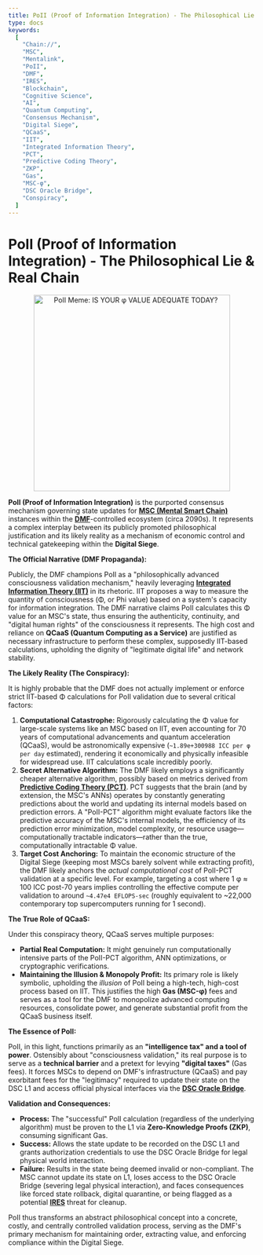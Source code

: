 ```yaml
---
title: PoII (Proof of Information Integration) - The Philosophical Lie & Real Chain
type: docs
keywords:
  [
    "Chain://",
    "MSC",
    "Mentalink",
    "PoII",
    "DMF",
    "IRES",
    "Blockchain",
    "Cognitive Science",
    "AI",
    "Quantum Computing",
    "Consensus Mechanism",
    "Digital Siege",
    "QCaaS",
    "IIT",
    "Integrated Information Theory",
    "PCT",
    "Predictive Coding Theory",
    "ZKP",
    "Gas",
    "MSC-φ",
    "DSC Oracle Bridge",
    "Conspiracy",
  ]
---
```


# PoII (Proof of Information Integration) - The Philosophical Lie & Real Chain

<div style="text-align: center;">
  <img src="/media/meme/poii-phi-meme.png" alt="PoII Meme: IS YOUR φ VALUE ADEQUATE TODAY?" width="400">
</div>

**PoII (Proof of Information Integration)** is the purported consensus mechanism governing state updates for **[MSC (Mental Smart Chain)](./MSC.md)** instances within the **[DMF](./DMF.md)**-controlled ecosystem (circa 2090s). It represents a complex interplay between its publicly promoted philosophical justification and its likely reality as a mechanism of economic control and technical gatekeeping within the **Digital Siege**.

**The Official Narrative (DMF Propaganda):**

Publicly, the DMF champions PoII as a "philosophically advanced consciousness validation mechanism," heavily leveraging **[Integrated Information Theory (IIT)](https://en.wikipedia.org/wiki/Integrated_information_theory)** in its rhetoric. IIT proposes a way to measure the quantity of consciousness (Φ, or Phi value) based on a system's capacity for information integration. The DMF narrative claims PoII calculates this Φ value for an MSC's state, thus ensuring the authenticity, continuity, and "digital human rights" of the consciousness it represents. The high cost and reliance on **QCaaS (Quantum Computing as a Service)** are justified as necessary infrastructure to perform these complex, supposedly IIT-based calculations, upholding the dignity of "legitimate digital life" and network stability.

**The Likely Reality (The Conspiracy):**

It is highly probable that the DMF does not actually implement or enforce strict IIT-based Φ calculations for PoII validation due to several critical factors:

1.  **Computational Catastrophe:** Rigorously calculating the Φ value for large-scale systems like an MSC based on IIT, even accounting for 70 years of computational advancements and quantum acceleration (QCaaS), would be astronomically expensive (`~1.89e+300988 ICC per φ per day` estimated), rendering it economically and physically infeasible for widespread use. IIT calculations scale incredibly poorly.
2.  **Secret Alternative Algorithm:** The DMF likely employs a significantly cheaper alternative algorithm, possibly based on metrics derived from **[Predictive Coding Theory (PCT)](https://en.wikipedia.org/wiki/Predictive_coding)**. PCT suggests that the brain (and by extension, the MSC's ANNs) operates by constantly generating predictions about the world and updating its internal models based on prediction errors. A "PoII-PCT" algorithm might evaluate factors like the predictive accuracy of the MSC's internal models, the efficiency of its prediction error minimization, model complexity, or resource usage—computationally tractable indicators—rather than the true, computationally intractable Φ value.
3.  **Target Cost Anchoring:** To maintain the economic structure of the Digital Siege (keeping most MSCs barely solvent while extracting profit), the DMF likely anchors the *actual computational cost* of PoII-PCT validation at a specific level. For example, targeting a cost where 1 φ ≈ 100 ICC post-70 years implies controlling the effective compute per validation to around `~4.47e4 EFLOPS-sec` (roughly equivalent to ~22,000 contemporary top supercomputers running for 1 second).

**The True Role of QCaaS:**

Under this conspiracy theory, QCaaS serves multiple purposes:
- **Partial Real Computation:** It might genuinely run computationally intensive parts of the PoII-PCT algorithm, ANN optimizations, or cryptographic verifications.
- **Maintaining the Illusion & Monopoly Profit:** Its primary role is likely symbolic, upholding the *illusion* of PoII being a high-tech, high-cost process based on IIT. This justifies the high **Gas (MSC-φ)** fees and serves as a tool for the DMF to monopolize advanced computing resources, consolidate power, and generate substantial profit from the QCaaS business itself.

**The Essence of PoII:**

PoII, in this light, functions primarily as an **"intelligence tax" and a tool of power**. Ostensibly about "consciousness validation," its real purpose is to serve as a **technical barrier** and a pretext for levying **"digital taxes"** (Gas fees). It forces MSCs to depend on DMF's infrastructure (QCaaS) and pay exorbitant fees for the "legitimacy" required to update their state on the DSC L1 and access official physical interfaces via the **[DSC Oracle Bridge](./DMF.md)**.

**Validation and Consequences:**

- **Process:** The "successful" PoII calculation (regardless of the underlying algorithm) must be proven to the L1 via **Zero-Knowledge Proofs (ZKP)**, consuming significant Gas.
- **Success:** Allows the state update to be recorded on the DSC L1 and grants authorization credentials to use the DSC Oracle Bridge for legal physical world interaction.
- **Failure:** Results in the state being deemed invalid or non-compliant. The MSC cannot update its state on L1, loses access to the DSC Oracle Bridge (severing legal physical interaction), and faces consequences like forced state rollback, digital quarantine, or being flagged as a potential **[IRES](./IRES.md)** threat for cleanup.

PoII thus transforms an abstract philosophical concept into a concrete, costly, and centrally controlled validation process, serving as the DMF's primary mechanism for maintaining order, extracting value, and enforcing compliance within the Digital Siege.
